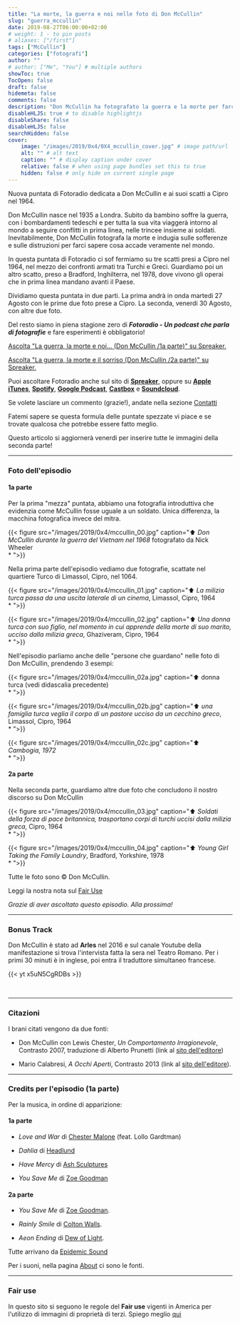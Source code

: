 ```yaml
---
title: "La morte, la guerra e noi nelle foto di Don McCullin"
slug: "guerra_mccullin"
date: 2019-08-27T06:00:00+02:00
# weight: 1 - to pin posts
# aliases: ["/first"]
tags: ["McCullin"]
categories: ["fotografi"]
author: ""
# author: ["Me", "You"] # multiple authors
showToc: true
TocOpen: false
draft: false
hidemeta: false
comments: false
description: "Don McCullin ha fotografato la guerra e la morte per farci sapere cosa succede nel mondo"
disableHLJS: true # to disable highlightjs
disableShare: false
disableHLJS: false
searchHidden: false
cover:
    image: "/images/2019/0x4/0X4_mccullin_cover.jpg" # image path/url
    alt: "" # alt text
    caption: "" # display caption under cover
    relative: false # when using page bundles set this to true
    hidden: false # only hide on current single page
---
```


Nuova puntata di Fotoradio dedicata a Don McCullin e ai suoi scatti a Cipro nel 1964.
<!--more-->

Don McCullin nasce nel 1935 a Londra. Subito da bambino soffre la guerra, con i bombardamenti tedeschi e per tutta la sua vita viaggerà intorno al mondo a seguire conflitti in prima linea, nelle trincee insieme ai soldati. Inevitabilmente, Don McCullin fotografa la morte e indugia sulle sofferenze e sulle distruzioni per farci sapere cosa accade veramente nel mondo.

In questa puntata di Fotoradio ci sof fermiamo su tre scatti presi a Cipro nel 1964, nel mezzo dei confronti armati tra Turchi e Greci. Guardiamo poi un altro scatto, preso a Bradford, Inghilterra, nel 1978, dove vivono gli operai che in prima linea mandano avanti il Paese.

Dividiamo questa puntata in due parti. La prima andrà in onda martedi 27 Agosto con le prime due foto prese a Cipro. La seconda, venerdi 30 Agosto, con altre due foto.

Del resto siamo in piena stagione zero di **_Fotoradio - Un podcast che parla di fotografie_** e fare esperimenti è obbligatorio!

<a class="spreaker-player" href="https://www.spreaker.com/episode/18920948" data-resource="episode_id=18920948" data-width="100%" data-height="200px" data-theme="light" data-playlist="false" data-playlist-continuous="false" data-autoplay="false" data-live-autoplay="false" data-chapters-image="true" data-episode-image-position="right" data-hide-logo="false" data-hide-likes="false" data-hide-comments="false" data-hide-sharing="false" data-hide-download="true">Ascolta "La guerra, la morte e noi... (Don McCullin &#x2F;1a parte)" su Spreaker.</a>

<a class="spreaker-player" href="https://www.spreaker.com/episode/18921027" data-resource="episode_id=18921027" data-width="100%" data-height="200px" data-theme="light" data-playlist="false" data-playlist-continuous="false" data-autoplay="false" data-live-autoplay="false" data-chapters-image="true" data-episode-image-position="right" data-hide-logo="false" data-hide-likes="false" data-hide-comments="false" data-hide-sharing="false" data-hide-download="true">Ascolta "La guerra, la morte e il sorriso (Don McCullin &#x2F;2a parte)" su Spreaker.</a>


Puoi ascoltare Fotoradio anche sul sito di <a href="https://www.spreaker.com/show/fotoradio-un-podcast-sulle-fotografie">**Spreaker**</a>, oppure su <a target="blank" href="https://podcasts.apple.com/it/podcast/fotoradio-un-podcast-sulle-fotografie/id1473090985">**Apple iTunes**</a>, <a target="blank" href="https://open.spotify.com/show/3dzBBFOJD2gaz2pRdhlzYh">**Spotify**</a>, <a target="blank" href="https://www.google.com/podcasts?feed=aHR0cHM6Ly93d3cuc3ByZWFrZXIuY29tL3Nob3cvMzYwNzI4OS9lcGlzb2Rlcy9mZWVk">**Google Podcast**</a>, <a target="blank" href="https://castbox.fm/channel/Fotoradio-un-podcast-sulle-fotografie-id2203635?country=it">**Castbox**</a> e <a target="blank" href="https://soundcloud.com/user-153455998">**Soundcloud**</a>.


Se volete lasciare un commento (grazie!), andate nella sezione <a href="/contact/">Contatti</a>

Fatemi sapere se questa formula delle puntate spezzate vi piace e se trovate qualcosa che potrebbe essere fatto meglio.

Questo articolo si aggiornerà venerdi per inserire tutte le immagini della seconda parte!

- - -

### Foto dell'episodio

#### 1a parte

Per la prima "mezza" puntata, abbiamo una fotografia introduttiva che evidenzia come McCullin fosse uguale a un soldato. Unica differenza, la macchina fotografica invece del mitra.

{{< figure src="/images/2019/0x4/mccullin_00.jpg" caption="⬆︎ _Don McCullin durante la guerra del Vietnam nel 1968_ fotografato da Nick Wheeler<br>* ">}}

Nella prima parte dell'episodio vediamo due fotografie, scattate nel quartiere Turco di Limassol, Cipro, nel 1064.

{{< figure src="/images/2019/0x4/mccullin_01.jpg" caption="⬆︎ _La milizia turca passa da una uscita laterale di un cinema_, Limassol, Cipro, 1964<br>* ">}}

{{< figure src="/images/2019/0x4/mccullin_02.jpg" caption="⬆︎ _Una donna turca con suo figlio, nel momento in cui apprende della morte di suo marito, ucciso dalla milizia greca_, Ghaziveram, Cipro, 1964<br>* ">}}


Nell'episodio parliamo anche delle "persone che guardano" nelle foto di Don McCullin, prendendo 3 esempi:

{{< figure src="/images/2019/0x4/mccullin_02a.jpg" caption="⬆︎ donna turca (vedi didascalia precedente)<br>* ">}}

{{< figure src="/images/2019/0x4/mccullin_02b.jpg" caption="⬆︎ _una famiglia turca veglia il corpo di un pastore ucciso da un cecchino greco_, Limassol, Cipro, 1964<br>* ">}}

{{< figure src="/images/2019/0x4/mccullin_02c.jpg" caption="⬆︎ _Cambogia, 1972_<br>* ">}}


#### 2a parte

Nella seconda parte, guardiamo altre due foto che concludono il nostro discorso su Don McCullin

{{< figure src="/images/2019/0x4/mccullin_03.jpg" caption="⬆︎ _Soldati della forza di pace britannica, trasportano corpi di turchi uccisi dalla milizia greca_, Cipro, 1964<br>* ">}}

{{< figure src="/images/2019/0x4/mccullin_04.jpg" caption="⬆︎ _Young Girl Taking the Family Laundry_, Bradford, Yorkshire, 1978<br>* ">}}


Tutte le foto sono © Don McCullin.

Leggi la nostra nota sul <a target="blank" href="/static_page/fair_use/">Fair Use</a>

_Grazie di aver ascoltato questo episodio. Alla prossima!_



- - -

### Bonus Track

Don McCullin è stato ad **Arles** nel 2016 e sul canale Youtube della manifestazione si trova l'intervista fatta la sera nel Teatro Romano. Per i primi 30 minuti è in inglese, poi entra il traduttore simultaneo francese.

{{< yt x5uN5CgRDBs >}}

<br>

- - -

### Citazioni

I brani citati vengono da due fonti:

- Don McCullin con Lewis Chester, _Un Comportamento Irragionevole_, Contrasto 2007, traduzione di Alberto Prunetti (link al <a target="blank" href="http://www.contrastobooks.com/product_info.php?products_id=305">sito dell'editore</a>)

- Mario Calabresi, _A Occhi Aperti_, Contrasto 2013 (link al <a target="blank" href="http://www.contrastobooks.com/product_info.php?products_id=532">sito dell'editore</a>).


<!--

- - -
### Errata corrige

-->


<!--
- - -

### Altri link

- La puntata di **Be My Diary** di Rossella Pivanti citata nell'episodio è ascoltabile a questo (<a target="blank" href="https://www.spreaker.com/user/bemydiary/bmd-s02e10-finito">link</a>)

-->

- - -

### Credits per l'episodio (1a parte)

Per la musica, in ordine di apparizione:

#### 1a parte

- _Love and War_ di <a target="blank" href="https://www.epidemicsound.com/search/?term=Chester%20Malone">Chester Malone</a> (feat. Lollo Gardtman)

- _Dahlia_ di <a target="blank" href="https://www.epidemicsound.com/search/?term=Headlund">Headlund</a>

- _Have Mercy_ di <a href="https://www.epidemicsound.com/search/?term=Ash%20Sculptures" target="blank">Ash Sculptures</a>

- _You Save Me_ di <a href="https://www.epidemicsound.com/search/?term=Zoe%20Goodman" target="blank">Zoe Goodman</a>


#### 2a parte

- _You Save Me_ di <a href="https://www.epidemicsound.com/search/?term=Zoe%20Goodman" target ="blank">Zoe Goodman</a>.

- _Rainly Smile_ di <a href="https://www.epidemicsound.com/search/?term=Colton%20Walls" target ="blank">Colton Walls</a>.

- _Aeon Ending_ di <a href="https://www.epidemicsound.com/search/?term=Dew%20Of%20Light" target ="blank">Dew of Light</a>.


Tutte arrivano da <a href="https://www.epidemicsound.com/">Epidemic Sound</a>

Per i suoni, nella pagina <a href="/about/">About</a> ci sono le fonti.

- - -

### Fair use

In questo sito si seguono le regole del **Fair use** vigenti in America per l'utilizzo di immagini di proprietà di terzi. Spiego meglio <a href="/static_page/fair_use/">qui</a>
